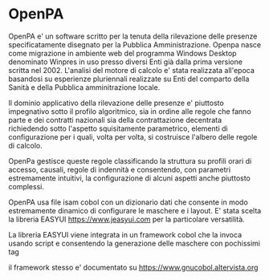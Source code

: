 # OpenPA


OpenPA e' un software scritto per la tenuta della rilevazione delle presenze specificatamente disegnato per la Pubblica Amministrazione. Openpa nasce 
come migrazione in ambiente web  del programma Windows Desktop denominato Winpres in uso presso diversi Enti già dalla prima versione scritta nel 2002. L'analisi del motore di calcolo e' stata realizzata all'epoca basandosi su esperienze pluriennali realizzate su Enti del comparto della Sanità e della Pubblica amminitrazione locale. 

Il dominio applicativo della rilevazione delle presenze e' piuttosto impegnativo sotto il profilo algoritmico, sia in ordine alle regole che fanno
parte e dei contratti nazionali sia della contrattazione decentrata richiedendo sotto l'aspetto squisitamente parametrico, elementi di configurazione
per i quali, volta per volta, si costruisce l'albero delle regole di calcolo.

OpenPa gestisce queste regole classificando la struttura su profili orari di accesso, causali, regole di indennità e consentendo, con parametri estremamente
intuitivi, la configurazione di alcuni aspetti anche piuttosto complessi. 

OpenPA usa file isam cobol con un dizionario dati che consente in modo estremamente dinamico di configurare le maschere e i layout. E' stata scelta
la libreria EASYUI https://www.jeasyui.com per la particolare versatilità. 

La libreria EASYUI viene integrata in un framework cobol che la invoca usando script e consentendo la generazione delle maschere con pochissimi tag

il framework stesso e' documentato su  https://www.gnucobol.altervista.org




